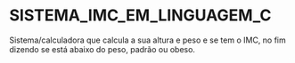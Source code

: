 # SISTEMA_IMC_EM_LINGUAGEM_C
 Sistema/calculadora que calcula a sua altura e peso e se tem o IMC, no fim dizendo se está abaixo do peso, padrão ou obeso.
